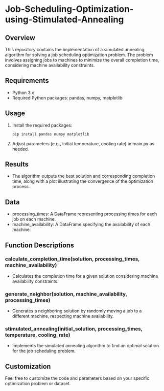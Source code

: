 # Job-Scheduling-Optimization-using-Stimulated-Annealing



## Overview

This repository contains the implementation of a simulated annealing algorithm for solving a job scheduling optimization problem. The problem involves assigning jobs to machines to minimize the overall completion time, considering machine availability constraints.


## Requirements

- Python 3.x
- Required Python packages: pandas, numpy, matplotlib

## Usage

1. Install the required packages:

   ```bash
   pip install pandas numpy matplotlib

2. Adjust parameters (e.g., initial temperature, cooling rate) in main.py as needed. 

## Results
- The algorithm outputs the best solution and corresponding completion time, along with a plot illustrating the convergence of the optimization process.

## Data
- processing_times: A DataFrame representing processing times for each job on each machine.
- machine_availability: A DataFrame specifying the availability of each machine.

## Function Descriptions

### calculate_completion_time(solution, processing_times, machine_availability)
- Calculates the completion time for a given solution considering machine availability constraints.

### generate_neighbor(solution, machine_availability, processing_times)
- Generates a neighboring solution by randomly moving a job to a different machine, respecting machine availability.

### stimulated_annealing(initial_solution, processing_times, temperature, cooling_rate)
- Implements the simulated annealing algorithm to find an optimal solution for the job scheduling problem.

## Customization
Feel free to customize the code and parameters based on your specific optimization problem or dataset.


